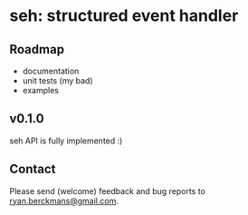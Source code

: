 
# seh: structured event handler

## Roadmap
* documentation
* unit tests (my bad)
* examples

## v0.1.0
seh API is fully implemented :)

## Contact
Please send (welcome) feedback and bug reports to ryan.berckmans@gmail.com.
